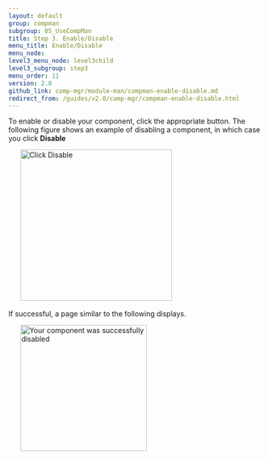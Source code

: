 ```yaml
---
layout: default 
group: compman
subgroup: 05_UseCompMan
title: Step 3. Enable/Disable
menu_title: Enable/Disable
menu_node: 
level3_menu_node: level3child
level3_subgroup: step3
menu_order: 11
version: 2.0
github_link: comp-mgr/module-man/compman-enable-disable.md
redirect_from: /guides/v2.0/comp-mgr/compman-enable-disable.html
---
```


To enable or disable your component, click the appropriate button. The following figure shows an example of disabling a component, in which case you click **Disable**

&nbsp;&nbsp;&nbsp;&nbsp;&nbsp;&nbsp;<img src="{{ site.baseurl }}common/images/cman_actions_disable.png" width="300px" alt="Click Disable">

If successful, a page similar to the following displays.

&nbsp;&nbsp;&nbsp;&nbsp;&nbsp;&nbsp;<img src="{{ site.baseurl }}common/images/cman_disable_success.png" width="250px" alt="Your component was successfully disabled">
